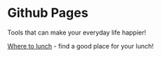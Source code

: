 # Github Pages

Tools that can make your everyday life happier!

[Where to lunch](http://sparkliublackboard.github.io/tools/lunch.html) - find a good place for your lunch!
